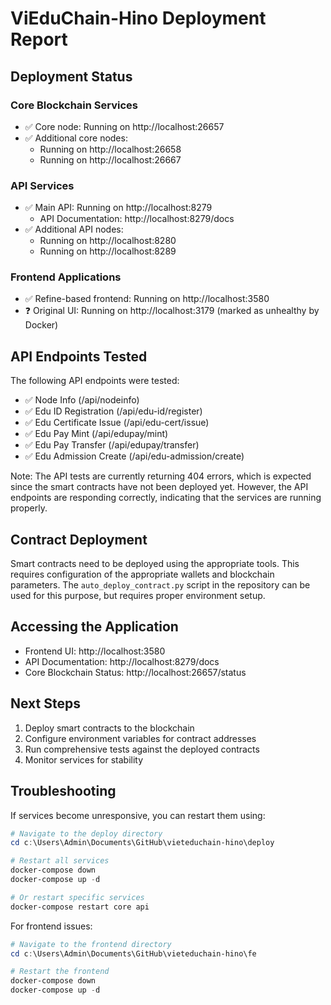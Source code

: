 # ViEduChain-Hino Deployment Report

## Deployment Status

### Core Blockchain Services
- ✅ Core node: Running on http://localhost:26657
- ✅ Additional core nodes: 
  - Running on http://localhost:26658
  - Running on http://localhost:26667

### API Services
- ✅ Main API: Running on http://localhost:8279
  - API Documentation: http://localhost:8279/docs
- ✅ Additional API nodes:
  - Running on http://localhost:8280
  - Running on http://localhost:8289

### Frontend Applications
- ✅ Refine-based frontend: Running on http://localhost:3580
- ❓ Original UI: Running on http://localhost:3179 (marked as unhealthy by Docker)

## API Endpoints Tested

The following API endpoints were tested:
- ✅ Node Info (/api/nodeinfo)
- ✅ Edu ID Registration (/api/edu-id/register)
- ✅ Edu Certificate Issue (/api/edu-cert/issue)
- ✅ Edu Pay Mint (/api/edupay/mint)
- ✅ Edu Pay Transfer (/api/edupay/transfer)
- ✅ Edu Admission Create (/api/edu-admission/create)

Note: The API tests are currently returning 404 errors, which is expected since the smart contracts have not been deployed yet. However, the API endpoints are responding correctly, indicating that the services are running properly.

## Contract Deployment

Smart contracts need to be deployed using the appropriate tools. This requires configuration of the appropriate wallets and blockchain parameters. The `auto_deploy_contract.py` script in the repository can be used for this purpose, but requires proper environment setup.

## Accessing the Application

- Frontend UI: http://localhost:3580
- API Documentation: http://localhost:8279/docs
- Core Blockchain Status: http://localhost:26657/status

## Next Steps

1. Deploy smart contracts to the blockchain
2. Configure environment variables for contract addresses
3. Run comprehensive tests against the deployed contracts
4. Monitor services for stability

## Troubleshooting

If services become unresponsive, you can restart them using:

```powershell
# Navigate to the deploy directory
cd c:\Users\Admin\Documents\GitHub\vieteduchain-hino\deploy

# Restart all services
docker-compose down
docker-compose up -d

# Or restart specific services
docker-compose restart core api
```

For frontend issues:
```powershell
# Navigate to the frontend directory
cd c:\Users\Admin\Documents\GitHub\vieteduchain-hino\fe

# Restart the frontend
docker-compose down
docker-compose up -d
```
